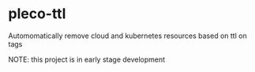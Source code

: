 # pleco-ttl
Automomatically remove cloud and kubernetes resources based on ttl on tags

NOTE: this project is in early stage development